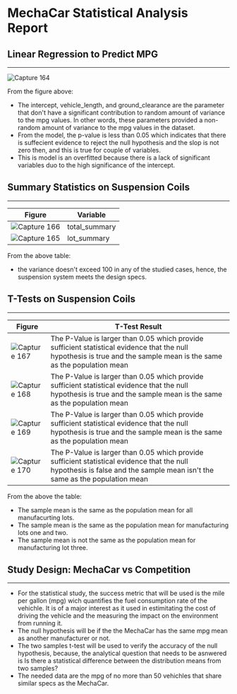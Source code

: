 # MechaCar Statistical Analysis Report

## Linear Regression to Predict MPG
---

![Capture 164](https://user-images.githubusercontent.com/59425631/136681332-4df1d90c-5527-4013-9e19-4a0ce2e97452.PNG)

From the figure above:
- The intercept, vehicle_length, and ground_clearance are the parameter that don't have a significant contribution to random amount of variance to the mpg values. In other words, these parameters provided a non-random amount of variance to the mpg values in the dataset.
- From the model, the p-value is less than 0.05 which indicates that there is suffecient evidence to reject the null hypothesis and the slop is not zero then, and this is true for couple of variables. 
- This is model is an overfitted because there is a lack of significant variables duo to the high significance of the intercept. 

## Summary Statistics on Suspension Coils
---
|Figure                                                                                                               |Variable|
|---------------------------------------------------------------------------------------------------------------------|------------|
|![Capture 166](https://user-images.githubusercontent.com/59425631/136683112-7bc6c41c-7581-4e93-92aa-6725b74f6fb4.PNG)|total_summary|
|![Capture 165](https://user-images.githubusercontent.com/59425631/136683106-c3ef6ebd-718b-47c7-a675-026db4751638.PNG)|lot_summary|

From the above table:
- the variance doesn't exceed 100 in any of the studied cases, hence, the suspension system meets the design specs. 

## T-Tests on Suspension Coils
---

|Figure|T-Test Result|
|------|-------------|
|![Capture 167](https://user-images.githubusercontent.com/59425631/136700298-ba49ed67-4643-4cd7-aea9-621e101ec59e.PNG)|The P-Value is larger than 0.05 which provide sufficient statistical evidence that the null hypothesis is true and the sample mean is the same as the population mean|
|![Capture 168](https://user-images.githubusercontent.com/59425631/136700479-e4843142-34cb-41b9-a451-30949766149d.PNG)|The P-Value is larger than 0.05 which provide sufficient statistical evidence that the null hypothesis is true and the sample mean is the same as the population mean|
|![Capture 169](https://user-images.githubusercontent.com/59425631/136700560-89fc3c26-3b85-48ad-83c3-28a1b8852888.PNG)|The P-Value is larger than 0.05 which provide sufficient statistical evidence that the null hypothesis is true and the sample mean is the same as the population mean|
|![Capture 170](https://user-images.githubusercontent.com/59425631/136700664-0735a0b0-5ddf-495c-8e2a-9ba87a9b03db.PNG)|The P-Value is larger than 0.05 which provide sufficient statistical evidence that the null hypothesis is false and the sample mean isn't the same as the population mean|

From the above the table: 
- The sample mean is the same as the population mean for all manufacurting lots.
- The sample mean is the same as the population mean for manufacturing lots one and two.
- The sample mean is not the same as the population mean for manufacturing lot three. 

## Study Design: MechaCar vs Competition
---

- For the statistical study, the success metric that will be used is the mile per gallon (mpg) wich quantifies the fuel consumption rate of the vehichle. It is of a major interest as it used in estimitating the cost of driving the vehicle and the measuring the impact on the environment from running it. 
- The null hypothesis will be if the the MechaCar has the same mpg mean as another manufacturer or not. 
- The two samples t-test will be used to verify the accuracy of the null hypothesis, because, the analytical question that needs to be asnwered is Is there a statistical difference between the distribution means from two samples?
- The needed data are the mpg of no more than 50 vehichles that share similar specs as the MechaCar. 
